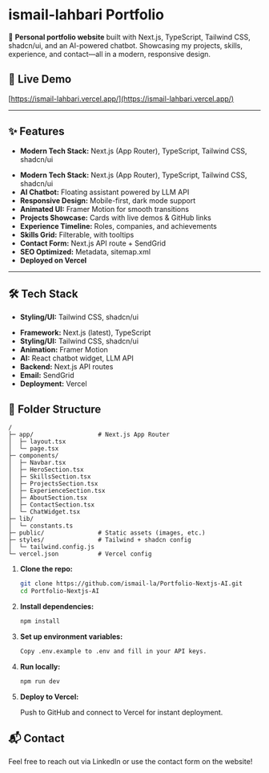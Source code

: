# ismail-lahbari Portfolio

<!-- cSpell:ignore lahbari -->

🚀 **Personal portfolio website** built with Next.js, TypeScript, Tailwind CSS, shadcn/ui, and an AI-powered chatbot. Showcasing my projects, skills, experience, and contact—all in a modern, responsive design.

## 🌟 Live Demo

[https://ismail-lahbari.vercel.app/](https://ismail-lahbari.vercel.app/)

---

## ✨ Features

- **Modern Tech Stack:** Next.js (App Router), TypeScript, Tailwind CSS, shadcn/ui
<!-- cSpell:ignore shadcn -->
- **Modern Tech Stack:** Next.js (App Router), TypeScript, Tailwind CSS, shadcn/ui
- **AI Chatbot:** Floating assistant powered by LLM API
- **Responsive Design:** Mobile-first, dark mode support
- **Animated UI:** Framer Motion for smooth transitions
- **Projects Showcase:** Cards with live demos & GitHub links
- **Experience Timeline:** Roles, companies, and achievements
- **Skills Grid:** Filterable, with tooltips
- **Contact Form:** Next.js API route + SendGrid
- **SEO Optimized:** Metadata, sitemap.xml
- **Deployed on Vercel**

---

## 🛠️ Tech Stack

- **Styling/UI:** Tailwind CSS, shadcn/ui
<!-- cSpell:ignore shadcn -->
- **Framework:** Next.js (latest), TypeScript
- **Styling/UI:** Tailwind CSS, shadcn/ui
- **Animation:** Framer Motion
- **AI:** React chatbot widget, LLM API
- **Backend:** Next.js API routes
- **Email:** SendGrid
- **Deployment:** Vercel

## 📁 Folder Structure

```text
/
├─ app/                  # Next.js App Router
│  ├─ layout.tsx
│  └─ page.tsx
├─ components/
│  ├─ Navbar.tsx
│  ├─ HeroSection.tsx
│  ├─ SkillsSection.tsx
│  ├─ ProjectsSection.tsx
│  ├─ ExperienceSection.tsx
│  ├─ AboutSection.tsx
│  ├─ ContactSection.tsx
│  └─ ChatWidget.tsx
├─ lib/
│  └─ constants.ts
├─ public/               # Static assets (images, etc.)
├─ styles/               # Tailwind + shadcn config
│  └─ tailwind.config.js
└─ vercel.json           # Vercel config
```


1. **Clone the repo:**

   ```bash
   git clone https://github.com/ismail-la/Portfolio-Nextjs-AI.git
   cd Portfolio-Nextjs-AI
   ```

2. **Install dependencies:**

   ```bash
   npm install
   ```

3. **Set up environment variables:**

   ```bash
   Copy .env.example to .env and fill in your API keys.
   ```

4. **Run locally:**

   ```bash
   npm run dev
   ```

5. **Deploy to Vercel:**

   Push to GitHub and connect to Vercel for instant deployment.

## 📬 Contact

Feel free to reach out via LinkedIn or use the contact form on the website!
